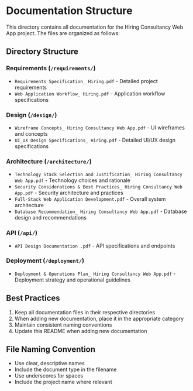 # Documentation Structure

This directory contains all documentation for the Hiring Consultancy Web App project. The files are organized as follows:

## Directory Structure

### Requirements (`/requirements/`)
- `Requirements Specification_ Hiring.pdf` - Detailed project requirements
- `Web Application Workflow_ Hiring.pdf` - Application workflow specifications

### Design (`/design/`)
- `Wireframe Concepts_ Hiring Consultancy Web App.pdf` - UI wireframes and concepts
- `UI_UX Design Specifications_ Hiring.pdf` - Detailed UI/UX design specifications

### Architecture (`/architecture/`)
- `Technology Stack Selection and Justification_ Hiring Consultancy Web App.pdf` - Technology choices and rationale
- `Security Considerations & Best Practices_ Hiring Consultancy Web App.pdf` - Security architecture and practices
- `Full-Stack Web Application Development.pdf` - Overall system architecture
- `Database Recommendation_ Hiring Consultancy Web App.pdf` - Database design and recommendations

### API (`/api/`)
- `API Design Documentation .pdf` - API specifications and endpoints

### Deployment (`/deployment/`)
- `Deployment & Operations Plan_ Hiring Consultancy Web App.pdf` - Deployment strategy and operational guidelines

## Best Practices

1. Keep all documentation files in their respective directories
2. When adding new documentation, place it in the appropriate category
3. Maintain consistent naming conventions
4. Update this README when adding new documentation

## File Naming Convention
- Use clear, descriptive names
- Include the document type in the filename
- Use underscores for spaces
- Include the project name where relevant 